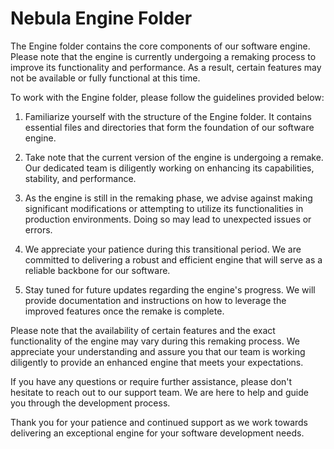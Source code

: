 # Nebula Engine Folder

The Engine folder contains the core components of our software engine. Please note that the engine is currently undergoing a remaking process to improve its functionality and performance. As a result, certain features may not be available or fully functional at this time.

To work with the Engine folder, please follow the guidelines provided below:

1. Familiarize yourself with the structure of the Engine folder. It contains essential files and directories that form the foundation of our software engine.

2. Take note that the current version of the engine is undergoing a remake. Our dedicated team is diligently working on enhancing its capabilities, stability, and performance.

3. As the engine is still in the remaking phase, we advise against making significant modifications or attempting to utilize its functionalities in production environments. Doing so may lead to unexpected issues or errors.

4. We appreciate your patience during this transitional period. We are committed to delivering a robust and efficient engine that will serve as a reliable backbone for our software.

5. Stay tuned for future updates regarding the engine's progress. We will provide documentation and instructions on how to leverage the improved features once the remake is complete.

Please note that the availability of certain features and the exact functionality of the engine may vary during this remaking process. We appreciate your understanding and assure you that our team is working diligently to provide an enhanced engine that meets your expectations.

If you have any questions or require further assistance, please don't hesitate to reach out to our support team. We are here to help and guide you through the development process.

Thank you for your patience and continued support as we work towards delivering an exceptional engine for your software development needs.